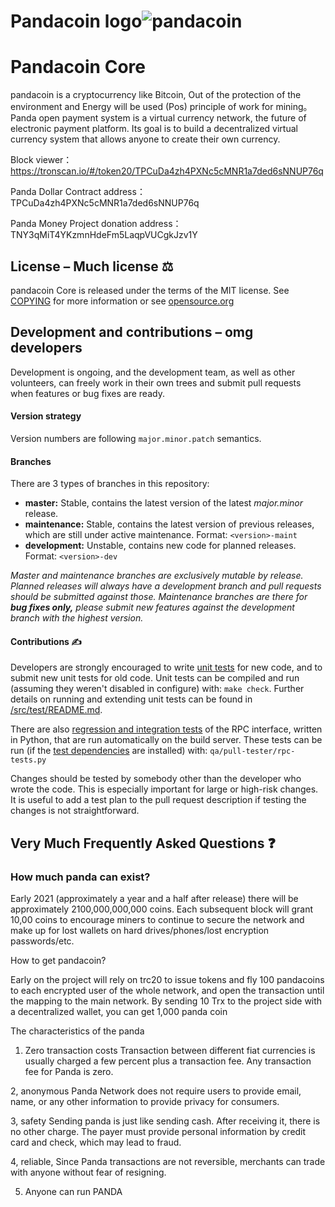 # Pandacoin logo![pandacoin](https://user-images.githubusercontent.com/83800886/117408444-893b4f80-af42-11eb-8ce4-192c8c707403.jpg)

# Pandacoin Core  
pandacoin is a cryptocurrency like Bitcoin, Out of the protection of the environment and Energy will be used (Pos) principle of work for mining。
Panda open payment system is a virtual currency network, the future of electronic payment platform. Its goal is to build a decentralized virtual currency system that allows anyone to create their own currency.

Block viewer：https://tronscan.io/#/token20/TPCuDa4zh4PXNc5cMNR1a7ded6sNNUP76q

Panda Dollar Contract address：TPCuDa4zh4PXNc5cMNR1a7ded6sNNUP76q

Panda Money Project donation address： TNY3qMiT4YKzmnHdeFm5LaqpVUCgkJzv1Y

## License – Much license ⚖️
pandacoin Core is released under the terms of the MIT license. See
[COPYING](COPYING) for more information or see
[opensource.org](https://opensource.org/licenses/MIT)

## Development and contributions – omg developers
Development is ongoing, and the development team, as well as other volunteers,
can freely work in their own trees and submit pull requests when features or
bug fixes are ready.

#### Version strategy
Version numbers are following ```major.minor.patch``` semantics.

#### Branches
There are 3 types of branches in this repository:

- **master:** Stable, contains the latest version of the latest *major.minor* release.
- **maintenance:** Stable, contains the latest version of previous releases, which are still under active maintenance. Format: ```<version>-maint```
- **development:** Unstable, contains new code for planned releases. Format: ```<version>-dev```

*Master and maintenance branches are exclusively mutable by release. Planned*
*releases will always have a development branch and pull requests should be*
*submitted against those. Maintenance branches are there for **bug fixes only,***
*please submit new features against the development branch with the highest version.*

#### Contributions ✍️

Developers are strongly encouraged to write [unit tests](src/test/README.md) for new code, and to
submit new unit tests for old code. Unit tests can be compiled and run
(assuming they weren't disabled in configure) with: `make check`. Further details on running
and extending unit tests can be found in [/src/test/README.md](/src/test/README.md).

There are also [regression and integration tests](/qa) of the RPC interface, written
in Python, that are run automatically on the build server.
These tests can be run (if the [test dependencies](/qa) are installed) with: `qa/pull-tester/rpc-tests.py`

Changes should be tested by somebody other than the developer who wrote the
code. This is especially important for large or high-risk changes. It is useful
to add a test plan to the pull request description if testing the changes is
not straightforward.

## Very Much Frequently Asked Questions ❓
### How much panda can exist? 
Early 2021 (approximately a year and a half after release) there will be
approximately 2100,000,000,000 coins.
Each subsequent block will grant 10,00 coins to encourage miners to continue to
secure the network and make up for lost wallets on hard drives/phones/lost
encryption passwords/etc.

How to get pandacoin? 

Early on the project will rely on trc20 to issue tokens and fly 100 pandacoins to each encrypted user of the whole network, and open the transaction until the mapping to the main network.
By sending 10 Trx to the project side with a decentralized wallet, you can get 1,000 panda coin

The characteristics of the panda

1. Zero transaction costs
Transaction between different fiat currencies is usually charged a few percent plus a transaction fee. Any transaction fee for Panda is zero.

2, anonymous
Panda Network does not require users to provide email, name, or any other information to provide privacy for consumers.

3, safety
Sending panda is just like sending cash. After receiving it, there is no other charge. The payer must provide personal information by credit card and check, which may lead to fraud.

4, reliable,
Since Panda transactions are not reversible, merchants can trade with anyone without fear of resigning.

5. Anyone can run PANDA
